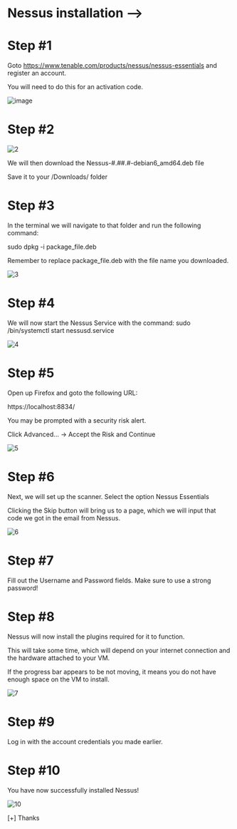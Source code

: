 # Nessus installation -->

# Step #1



Goto https://www.tenable.com/products/nessus/nessus-essentials and register an account.

You will need to do this for an activation code.

![image](https://user-images.githubusercontent.com/66565192/121795856-5fa6cf80-cc36-11eb-8a40-2ba37c04652e.png)


# Step #2
![2](https://user-images.githubusercontent.com/66565192/121795984-5ff39a80-cc37-11eb-9a6a-7e3b2e5b6ab6.PNG)



We will then download the Nessus-#.##.#-debian6_amd64.deb file

Save it to your /Downloads/ folder



# Step #3

In the terminal we will navigate to that folder and run the following command:

sudo dpkg -i package_file.deb

Remember to replace package_file.deb with the file name you downloaded.

![3](https://user-images.githubusercontent.com/66565192/121795960-17d47800-cc37-11eb-85e7-c4d3fb92e51c.PNG)


# Step #4

We will now start the Nessus Service with the command:
sudo /bin/systemctl start nessusd.service

![4](https://user-images.githubusercontent.com/66565192/121796020-a21cdc00-cc37-11eb-9808-5bd3951b9591.PNG)



# Step #5

Open up Firefox and goto the following URL:

https://localhost:8834/ 

You may be prompted with a security risk alert.

Click Advanced... -> Accept the Risk and Continue

![5](https://user-images.githubusercontent.com/66565192/121796027-b660d900-cc37-11eb-8359-38611a63fcb8.PNG)


# Step #6
Next, we will set up the scanner.
Select the option Nessus Essentials

Clicking the Skip button will bring us to a page, which we will input that code we got in the email from Nessus. 

![6](https://user-images.githubusercontent.com/66565192/121796041-d1cbe400-cc37-11eb-9c0e-f09629690dd9.PNG)

# Step #7
Fill out the Username and Password fields. Make sure to use a strong password!



# Step #8

Nessus will now install the plugins required for it to function.


This will take some time, which will depend on your internet connection and the hardware attached to your VM.

If the progress bar appears to be not moving, it means you do not have enough space on the VM to install.  


![7](https://user-images.githubusercontent.com/66565192/121796060-05a70980-cc38-11eb-83cc-7502c069bc06.PNG)



# Step #9
Log in with the account credentials you made earlier. 


# Step #10
You have now successfully installed Nessus!

![10](https://user-images.githubusercontent.com/66565192/121796092-46068780-cc38-11eb-9c31-07408f868490.PNG)


[+] Thanks
